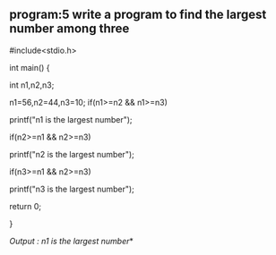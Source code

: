  ## program:5 write a program to find the largest number among three

#include<stdio.h>

int main()
{

int n1,n2,n3;

n1=56,n2=44,n3=10;
if(n1>=n2 && n1>=n3)

printf("n1 is the largest number");

if(n2>=n1 && n2>=n3)

printf("n2 is the largest number");

if(n3>=n1 && n2>=n3)

printf("n3 is the largest number");

return 0;

}

**Output* : n1 is the largest number**

